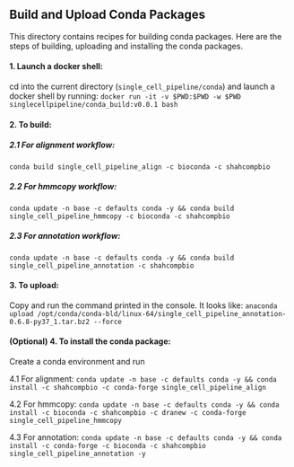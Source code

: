 ## Build and Upload Conda Packages 
This directory contains recipes for building conda packages. Here are the steps of building, uploading and installing the conda packages.

#### 1. Launch a docker shell:
cd into the current directory (```single_cell_pipeline/conda```) and launch a docker shell by running: 
```docker run -it -v $PWD:$PWD -w $PWD singlecellpipeline/conda_build:v0.0.1 bash```

#### 2. To build: 
##### 2.1 For alignment workflow: 

```conda build single_cell_pipeline_align -c bioconda -c shahcompbio```

##### 2.2 For hmmcopy workflow: 

```conda update -n base -c defaults conda -y && conda build single_cell_pipeline_hmmcopy -c bioconda -c shahcompbio``` 

##### 2.3 For annotation workflow: 

```conda update -n base -c defaults conda -y && conda build single_cell_pipeline_annotation -c shahcompbio``` 

#### 3. To upload: 
Copy and run the command printed in the console. It looks like:
```anaconda upload /opt/conda/conda-bld/linux-64/single_cell_pipeline_annotation-0.6.8-py37_1.tar.bz2 --force```

#### (Optional) 4. To install the conda package: 
Create a conda environment and run 

4.1 For alignment: ```conda update -n base -c defaults conda -y && conda install -c shahcompbio -c conda-forge single_cell_pipeline_align ```

4.2 For hmmcopy: ```conda update -n base -c defaults conda -y && conda install -c bioconda -c shahcompbio -c dranew -c conda-forge single_cell_pipeline_hmmcopy```

4.3 For annotation: ```conda update -n base -c defaults conda -y && conda install -c conda-forge -c bioconda -c shahcompbio single_cell_pipeline_annotation -y ```


